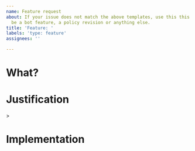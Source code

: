 ```yaml
---
name: Feature request
about: If your issue does not match the above templates, use this this. This could
  be a bot feature, a policy revision or anything else.
title: 'Feature: '
labels: 'type: feature'
assignees: ''

---
```


# What?

<!-- What is your feature, is it a new bot command, a section on our site, a policy revision or something else? -->

# Justification

<!-- Why do you think this would be a useful feature? -->>

# Implementation

<!-- Talk a bit about how this is implemented if you think it is applicable. -->
